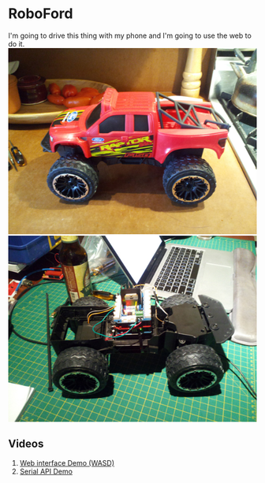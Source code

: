 RoboFord
========

I'm going to drive this thing with my phone and I'm going to use the web to do it.
![RC car before](https://github.com/strux/RoboFord/blob/master/images/2012-11-11%2014.48.27.jpg?raw=true)
![RC car after](https://github.com/strux/RoboFord/blob/master/images/2012-11-11%2023.42.17.jpg?raw=true)

Videos
-----
1. [Web interface Demo (WASD)](http://www.youtube.com/watch?v=R5lOUvUdgT8)
2. [Serial API Demo](http://www.youtube.com/watch?v=DoezDSYH7t4)
